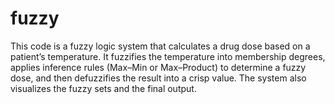 # fuzzy
This code is a fuzzy logic system that calculates a drug dose based on a patient’s temperature. It fuzzifies the temperature into membership degrees, applies inference rules (Max–Min or Max–Product) to determine a fuzzy dose, and then defuzzifies the result into a crisp value. The system also visualizes the fuzzy sets and the final output.

